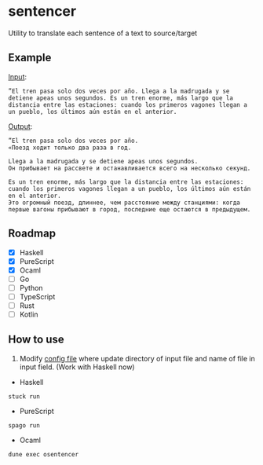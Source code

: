 # sentencer

Utility to translate each sentence of a text to source/target

## Example



[Input](./content/sample_tren.txt):
```text
”El tren pasa solo dos veces por año. Llega a la madrugada y se detiene apeas unos segundos. Es un tren enorme, más largo que la distancia entre las estaciones: cuando los primeros vagones llegan a un pueblo, los últimos aún están en el anterior.
```
[Output](./content/hs_result_tren.txt):
```text
”El tren pasa solo dos veces por año.
«Поезд ходит только два раза в год.

Llega a la madrugada y se detiene apeas unos segundos.
Он прибывает на рассвете и останавливается всего на несколько секунд.

Es un tren enorme, más largo que la distancia entre las estaciones: cuando los primeros vagones llegan a un pueblo, los últimos aún están en el anterior.
Это огромный поезд, длиннее, чем расстояние между станциями: когда первые вагоны прибывают в город, последние еще остаются в предыдущем.
```

## Roadmap

- [x] Haskell
- [x] PureScript
- [x] Ocaml
- [ ] Go
- [ ] Python
- [ ] TypeScript
- [ ] Rust
- [ ] Kotlin

## How to use

1. Modify [config file](content.toml) where update directory of input file and name of file in input field. (Work with Haskell now)

- Haskell

```shell
stuck run
```

- PureScript

```shell
spago run
```

- Ocaml

```shell
dune exec osentencer
```
